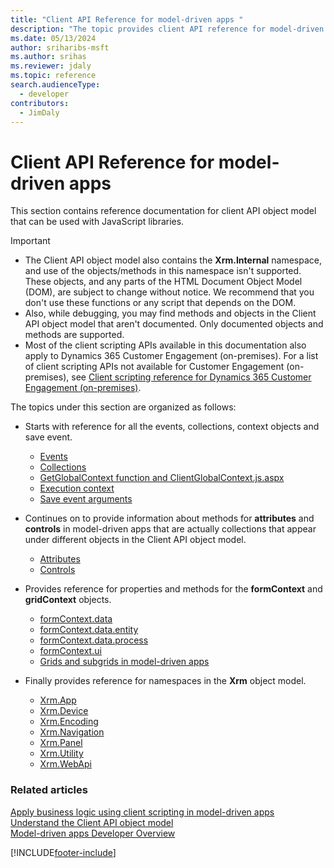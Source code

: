 ```yaml
---
title: "Client API Reference for model-driven apps "
description: "The topic provides client API reference for model-driven apps."
ms.date: 05/13/2024
author: sriharibs-msft
ms.author: srihas
ms.reviewer: jdaly
ms.topic: reference
search.audienceType: 
  - developer
contributors:
  - JimDaly
---
```

# Client API Reference for model-driven apps



This section contains reference documentation for client API object model that can be used with JavaScript libraries.

> [!IMPORTANT]
> - The Client API object model also contains the **Xrm.Internal** namespace, and use of the objects/methods in this namespace isn't supported. These objects, and any parts of the HTML Document Object Model (DOM), are subject to change without notice. We recommend that you don't use these functions or any script that depends on the DOM.
> - Also, while debugging, you may find methods and objects in the Client API object model that aren't documented. Only documented objects and methods are supported.
> - Most of the client scripting APIs available in this documentation also apply to Dynamics 365 Customer Engagement (on-premises). For a list of client scripting APIs not available for Customer Engagement (on-premises), see [Client scripting reference for Dynamics 365 Customer Engagement (on-premises)](/dynamics365/customerengagement/on-premises/developer/clientapi/reference).

The topics under this section are organized as follows:

- Starts with reference for all the events, collections, context objects and save event.
   - [Events](reference/events.md)
   - [Collections](reference/collections.md)
   - [GetGlobalContext function and ClientGlobalContext.js.aspx](reference/GetGlobalContext-ClientGlobalContext.js.aspx.md)
   - [Execution context](reference/execution-context.md)
   - [Save event arguments](reference/save-event-arguments.md)

- Continues on to provide information about methods for **attributes** and **controls** in model-driven apps that are actually collections that appear under different objects in the Client API object model.

   - [Attributes](reference/attributes.md)
   - [Controls](reference/controls.md)

- Provides reference for properties and methods for the **formContext** and **gridContext** objects.

   - [formContext.data ](reference/formContext-data.md)
   - [formContext.data.entity ](reference/formContext-data-entity.md)
   - [formContext.data.process ](reference/formContext-data-process.md)
   - [formContext.ui ](reference/formContext-ui.md)
   - [Grids and subgrids in model-driven apps ](reference/grids.md)

- Finally provides reference for namespaces in the **Xrm** object model.

   - [Xrm.App](reference/xrm-app.md)
   - [Xrm.Device](reference/xrm-device.md)
   - [Xrm.Encoding](reference/xrm-encoding.md)
   - [Xrm.Navigation](reference/xrm-navigation.md)
   - [Xrm.Panel](reference/xrm-panel.md)
   - [Xrm.Utility](reference/xrm-utility.md)
   - [Xrm.WebApi](reference/xrm-webapi.md)



### Related articles

[Apply business logic using client scripting in model-driven apps](../client-scripting.md)   
[Understand the Client API object model](understand-clientapi-object-model.md)   
[Model-driven apps Developer Overview](../overview.md)


[!INCLUDE[footer-include](../../../includes/footer-banner.md)]
